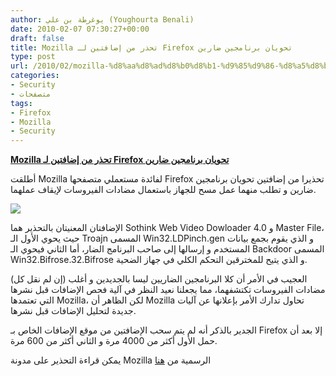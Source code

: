 ```yaml
---
author: يوغرطة بن علي (Youghourta Benali)
date: 2010-02-07 07:30:27+00:00
draft: false
title: Mozilla تحذر من إضافتين لـ Firefox تحويان برنامجين ضارين
type: post
url: /2010/02/mozilla-%d8%aa%d8%ad%d8%b0%d8%b1-%d9%85%d9%86-%d8%a5%d8%b6%d8%a7%d9%81%d8%aa%d9%8a%d9%86-%d9%84%d9%80-firefox-%d8%aa%d8%ad%d9%88%d9%8a%d8%a7%d9%86-%d8%a8%d8%b1%d9%86%d8%a7%d9%85%d8%ac%d9%8a%d9%86/
categories:
- Security
- متصفحات
tags:
- Firefox
- Mozilla
- Security
---
```


[**Mozilla تحذر من إضافتين لـ Firefox تحويان برنامجين ضارين**](https://www.it-scoop.com/?p=1866)


أطلقت Mozilla لفائدة مستعملي متصفحها Firefox تحذيرا من إضافتين تحويان برنامجين ضارين و تطلب منهما عمل مسح للجهاز باستعمال مضادات الفيروسات لإيقاف عملهما.

[![](https://www.it-scoop.com/wp-content/uploads/2010/02/firefox-security.jpg)
](https://www.it-scoop.com/?p=1866)

الإضافتان المعنيتان بالتحذير هما Sothink Web Video Dowloader 4.0 و Master File، حيث يحوي الأول الـ Troajn المسمى Win32.LDPinch.gen و الذي يقوم بجمع بيانات المستخدم و إرسالها إلى صاحب البرنامج الضار، أما الثاني فيحوي الـ Backdoor المسمى Win32.Bifrose.32.Bifrose و الذي يتيح للمخترقين التحكم الكلي في جهاز الضحية.

العجيب في الأمر أن كلا البرنامجين الضاريين ليسا بالجديدين و أغلب (إن لم نقل كل) مضادات الفيروسات تكتشفهما، مما يجعلنا نعيد النظر في آلية فحص الإضافات قبل نشرها التي تعتمدها Mozilla، لكن الظاهر أن Mozilla تحاول تدارك الأمر بإعلانها عن آليات جديدة لتحليل الإضافات قبل نشرها.

الجدير بالذكر أنه لم يتم سحب الإضافتين من موقع الإضافات الخاص بـ Firefox إلا بعد أن حمل الأول أكثر من 4000 مرة و الثاني أكثر من 600 مرة.

يمكن قراءة التحذير على مدونة Mozilla الرسمية من [هنا](http://blog.mozilla.com/addons/2010/02/04/please-read-security-issue-on-amo/)
